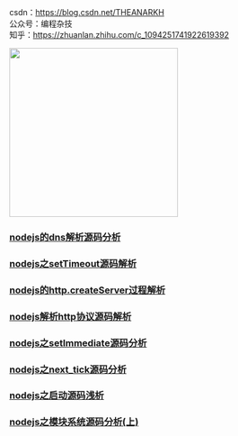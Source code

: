 csdn：https://blog.csdn.net/THEANARKH
<br/>
公众号：编程杂技
<br/>
知乎：https://zhuanlan.zhihu.com/c_1094251741922619392

<img src="https://img-blog.csdnimg.cn/20200721120248775.png?x-oss-process=image/watermark,type_ZmFuZ3poZW5naGVpdGk,shadow_10,text_aHR0cHM6Ly9ibG9nLmNzZG4ubmV0L1RIRUFOQVJLSA==,size_16,color_FFFFFF,t_70" alt="" width="300" height="300" align="bottom" />

### [nodejs的dns解析源码分析](https://blog.csdn.net/THEANARKH/article/details/88097138)
### [nodejs之setTimeout源码解析](https://blog.csdn.net/THEANARKH/article/details/88374203)
### [nodejs的http.createServer过程解析](https://blog.csdn.net/THEANARKH/article/details/88385964)
### [nodejs解析http协议源码解析](https://blog.csdn.net/THEANARKH/article/details/88413059)
### [nodejs之setImmediate源码分析](https://blog.csdn.net/THEANARKH/article/details/88544867)
### [nodejs之next_tick源码分析](https://blog.csdn.net/THEANARKH/article/details/88544890)
### [nodejs之启动源码浅析](https://blog.csdn.net/THEANARKH/article/details/88602875)
### [nodejs之模块系统源码分析(上)](https://blog.csdn.net/THEANARKH/article/details/88610014)
